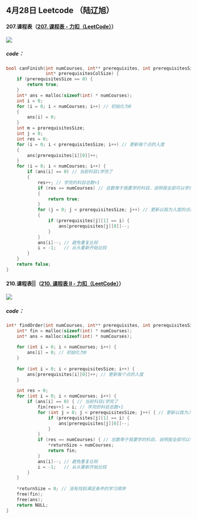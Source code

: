## 4月28日 Leetcode （陆辽旭）

#### 207.课程表（[207. 课程表 - 力扣（LeetCode）](https://leetcode.cn/problems/course-schedule/description/)）

![](https://gitee.com/knoci/picture/raw/master/QQ截图20240428205213.png)

##### code：

```c
bool canFinish(int numCourses, int** prerequisites, int prerequisitesSize,
               int* prerequisitesColSize) {
    if (prerequisitesSize == 0) {
        return true;
    }
    int* ans = malloc(sizeof(int) * numCourses);
    int i = 0;
    for (i = 0; i < numCourses; i++) // 初始化为0
    {
        ans[i] = 0;
    }
    int m = prerequisitesSize;
    int j = 0;
    int res = 0;
    for (i = 0; i < prerequisitesSize; i++) // 更新每个点的入度
    {
        ans[prerequisites[i][0]]++;
    }
    for (i = 0; i < numCourses; i++) {
        if (ans[i] == 0) // 当前科目i学完了
        {
            res++; // 学完的科目总数+1
            if (res == numCourses) // 总数等于我要学的科目，说明我全部可以学完
            {
                return true;
            }
            for (j = 0; j < prerequisitesSize; j++) // 更新以我为入度的点的入度
            {
                if (prerequisites[j][1] == i) {
                    ans[prerequisites[j][0]]--;
                }
            }
            ans[i]--; // 避免重复比较
            i = -1;   // 从头重新开始比较
        }
    }
    return false;
}
```





#### 210.课程表||（[210. 课程表 II - 力扣（LeetCode）](https://leetcode.cn/problems/course-schedule-ii/description/)）

![](https://gitee.com/knoci/picture/raw/master/QQ截图20240428211323.png)

##### code：

```c
int* findOrder(int numCourses, int** prerequisites, int prerequisitesSize, int* prerequisitesColSize, int* returnSize) {
    int* fin = malloc(sizeof(int) * numCourses);
    int* ans = malloc(sizeof(int) * numCourses);
    
    for (int i = 0; i < numCourses; i++) {
        ans[i] = 0; // 初始化为0
    }
    
    for (int i = 0; i < prerequisitesSize; i++) {
        ans[prerequisites[i][0]]++; // 更新每个点的入度
    }
    
    int res = 0;
    for (int i = 0; i < numCourses; i++) {
        if (ans[i] == 0) { // 当前科目i学完了
            fin[res++] = i; // 学完的科目总数+1
            for (int j = 0; j < prerequisitesSize; j++) { // 更新以我为入度的点的入度
                if (prerequisites[j][1] == i) {
                    ans[prerequisites[j][0]]--;
                }
            }
            if (res == numCourses) { // 总数等于我要学的科目，说明我全部可以学完
                *returnSize = numCourses;
                return fin;
            }
            ans[i]--; // 避免重复比较
            i = -1;   // 从头重新开始比较
        }
    }
    
    *returnSize = 0; // 没有找到满足条件的学习顺序
    free(fin);
    free(ans);
    return NULL;
}
```

